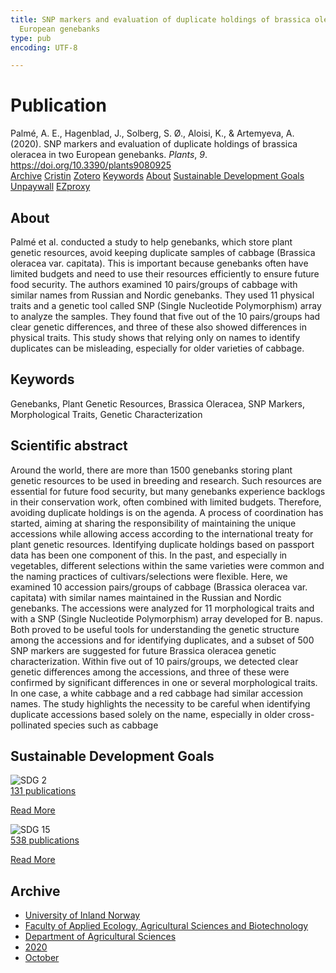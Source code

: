 ```yaml
---
title: SNP markers and evaluation of duplicate holdings of brassica oleracea in two
  European genebanks
type: pub
encoding: UTF-8

---
```

<h1>Publication</h1>
<article id="csl-bib-container-88TWKQJT" class="csl-bib-container">
  <div class="csl-bib-body"> <div class="csl-entry">Palmé, A. E., Hagenblad, J., Solberg, S. Ø., Aloisi, K., &#38; Artemyeva, A. (2020). SNP markers and evaluation of duplicate holdings of brassica oleracea in two European genebanks. <i>Plants</i>, <i>9</i>. <a href="https://doi.org/10.3390/plants9080925">https://doi.org/10.3390/plants9080925</a></div> </div>
  <div class="csl-bib-buttons">
    <a href="#taxonomy-article-88TWKQJT" alt="archive" class="csl-bib-button">Archive</a>
    <a href="https://app.cristin.no/results/show.jsf?id=1838334" alt="Cristin" class="csl-bib-button">Cristin</a>
    <a href="http://zotero.org/groups/5881554/items/88TWKQJT" alt="Zotero" class="csl-bib-button">Zotero</a>
    <a href="#keywords-article-88TWKQJT" alt="keywords" class="csl-bib-button">Keywords</a>
    <a href="#about-article-88TWKQJT" alt="about_pub" class="csl-bib-button">About</a>
    <a href="#sdg-article-88TWKQJT" alt="sdg" class="csl-bib-button">Sustainable Development Goals</a>
    <a href="https://www.mdpi.com/2223-7747/9/8/925/pdf" alt="Unpaywall" class="csl-bib-button">Unpaywall</a>
    <a href="https://www.mdpi.com/2223-7747/9/8/925/pdf" alt="EZproxy" class="csl-bib-button">EZproxy</a>
  </div>
  <div id="csl-bib-meta-container-88TWKQJT"></div>
</article>
<div id="csl-bib-meta-88TWKQJT" class="csl-bib-meta">
  <article id="about-article-88TWKQJT" class="about_pub-article">
    <h1>About</h1>
    Palmé et al. conducted a study to help genebanks, which store plant genetic resources, avoid keeping duplicate samples of cabbage (Brassica oleracea var. capitata). This is important because genebanks often have limited budgets and need to use their resources efficiently to ensure future food security. The authors examined 10 pairs/groups of cabbage with similar names from Russian and Nordic genebanks. They used 11 physical traits and a genetic tool called SNP (Single Nucleotide Polymorphism) array to analyze the samples. They found that five out of the 10 pairs/groups had clear genetic differences, and three of these also showed differences in physical traits. This study shows that relying only on names to identify duplicates can be misleading, especially for older varieties of cabbage.
  </article>
  <article id="keywords-article-88TWKQJT" class="keywords-article">
    <h1>Keywords</h1>
    Genebanks, Plant Genetic Resources, Brassica Oleracea, SNP Markers, Morphological Traits, Genetic Characterization
  </article>
  <article id="abstract-article-88TWKQJT" class="abstract-article">
    <h1>Scientific abstract</h1>
    Around the world, there are more than 1500 genebanks storing plant genetic resources to be used in breeding and research. Such resources are essential for future food security, but many genebanks experience backlogs in their conservation work, often combined with limited budgets. Therefore, avoiding duplicate holdings is on the agenda. A process of coordination has started, aiming at sharing the responsibility of maintaining the unique accessions while allowing access according to the international treaty for plant genetic resources. Identifying duplicate holdings based on passport data has been one component of this. In the past, and especially in vegetables, different selections within the same varieties were common and the naming practices of cultivars/selections were flexible. Here, we examined 10 accession pairs/groups of cabbage (Brassica oleracea var. capitata) with similar names maintained in the Russian and Nordic genebanks. The accessions were analyzed for 11 morphological traits and with a SNP (Single Nucleotide Polymorphism) array developed for B. napus. Both proved to be useful tools for understanding the genetic structure among the accessions and for identifying duplicates, and a subset of 500 SNP markers are suggested for future Brassica oleracea genetic characterization. Within five out of 10 pairs/groups, we detected clear genetic differences among the accessions, and three of these were confirmed by significant differences in one or several morphological traits. In one case, a white cabbage and a red cabbage had similar accession names. The study highlights the necessity to be careful when identifying duplicate accessions based solely on the name, especially in older cross-pollinated species such as cabbage
  </article>
  <article id="sdg-article-88TWKQJT" class="sdg-article">
    <h1>Sustainable Development Goals</h1>
    <div class="sdg-container"><div id="sdg2" class="sdg">
        <img src="{{< params subfolder >}}images/sdg/sdg02_en.png" class="image" alt="SDG 2">
        <div class="sdg-overlay">
          <a href="{{< params subfolder >}}en/archive/?sdg=2#archive" class="sdg-publication-count"><span>131</span> publications</a>
          <p><a href="https://sdgs.un.org/goals/goal2" class="sdg-read-more">Read More</a></p>
        </div>
      </div> <div id="sdg15" class="sdg">
        <img src="{{< params subfolder >}}images/sdg/sdg15_en.png" class="image" alt="SDG 15">
        <div class="sdg-overlay">
          <a href="{{< params subfolder >}}en/archive/?sdg=15#archive" class="sdg-publication-count"><span>538</span> publications</a>
          <p><a href="https://sdgs.un.org/goals/goal15" class="sdg-read-more">Read More</a></p>
        </div>
      </div></div>
  </article>
  <article id="taxonomy-article-88TWKQJT" class="taxonomy-article">
    <h1>Archive</h1>
    <ul>
      <li><a href="{{< params subfolder >}}en/archive/?key=3DCRN523">University of Inland Norway</a></li>
      <li><a href="{{< params subfolder >}}en/archive/?key=T77LXH6D">Faculty of Applied Ecology, Agricultural Sciences and Biotechnology</a></li>
      <li><a href="{{< params subfolder >}}en/archive/?key=SSN4QLEC">Department of Agricultural Sciences</a></li>
      <li><a href="{{< params subfolder >}}en/archive/?key=3INSGD8V">2020</a></li>
      <li><a href="{{< params subfolder >}}en/archive/?key=3EKEMBHD">October</a></li>
    </ul>
  </article>
</div>
